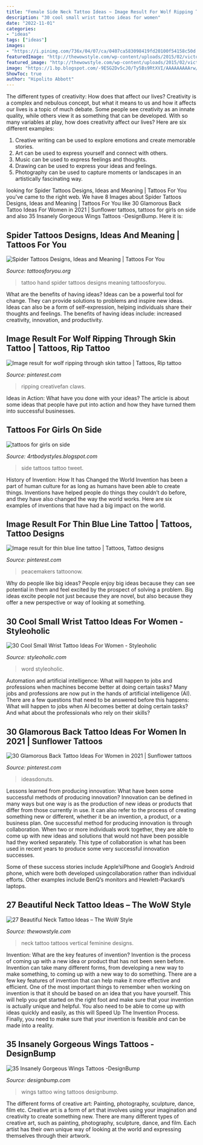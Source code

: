 ```yaml
---
title: "Female Side Neck Tattoo Ideas ~ Image Result For Wolf Ripping Through Skin Tattoo"
description: "30 cool small wrist tattoo ideas for women"
date: "2022-11-01"
categories:
- "ideas"
tags: ["ideas"]
images:
- "https://i.pinimg.com/736x/04/07/ca/0407ca583098419fd20100f54158c50d.jpg"
featuredImage: "http://thewowstyle.com/wp-content/uploads/2015/02/victoria-beckham-back-neck-tattoo.jpg"
featured_image: "http://thewowstyle.com/wp-content/uploads/2015/02/victoria-beckham-back-neck-tattoo.jpg"
image: "https://1.bp.blogspot.com/-9ESG2Dv5cJ0/Ty5Bs9RtXVI/AAAAAAAAArw/3nB1d21j1VI/s1600/Women-Side-Tattoo-Design-Fashion-2012.jpg"
ShowToc: true
author: "Hipolito Abbott"
---
```



The different types of creativity: How does that affect our lives?
Creativity is a complex and nebulous concept, but what it means to us and how it affects our lives is a topic of much debate. Some people see creativity as an innate quality, while others view it as something that can be developed. With so many variables at play, how does creativity affect our lives? Here are six different examples: 
1. Creative writing can be used to explore emotions and create memorable stories.
2. Art can be used to express yourself and connect with others.
3. Music can be used to express feelings and thoughts.
4. Drawing can be used to express your ideas and feelings.
5. Photography can be used to capture moments or landscapes in an artistically fascinating way. 

	

		
looking for Spider Tattoos Designs, Ideas and Meaning | Tattoos For You you've came to the right web. We have 8 Images about Spider Tattoos Designs, Ideas and Meaning | Tattoos For You like 30 Glamorous Back Tattoo Ideas For Women in 2021 | Sunflower tattoos, tattoos for girls on side and also 35 Insanely Gorgeous Wings Tattoos -DesignBump. Here it is:
		
    
## Spider Tattoos Designs, Ideas And Meaning | Tattoos For You

<img loading=lazy src="http://www.tattoosforyou.org/wp-content/uploads/2013/11/Spider-Tattoos.jpg" onerror="this.onerror=null;this.src='https://tse4.mm.bing.net/th?id=OIP.S_0fqUYBJ1YtVYlJtfNi_wHaJ4&amp;pid=15.1';" alt="Spider Tattoos Designs, Ideas and Meaning | Tattoos For You">

_Source: tattoosforyou.org_

>tattoo hand spider tattoos designs meaning tattoosforyou. 

	

What are the benefits of having ideas?
Ideas can be a powerful tool for change. They can provide solutions to problems and inspire new ideas. Ideas can also be a form of self-expression, helping individuals share their thoughts and feelings. The benefits of having ideas include: increased creativity, innovation, and productivity.

    
## Image Result For Wolf Ripping Through Skin Tattoo | Tattoos, Rip Tattoo

<img loading=lazy src="https://i.pinimg.com/736x/04/07/ca/0407ca583098419fd20100f54158c50d.jpg" onerror="this.onerror=null;this.src='https://tse2.mm.bing.net/th?id=OIP.gqgXCvkX7SwtJrcnF5dIxAHaJ3&amp;pid=15.1';" alt="Image result for wolf ripping through skin tattoo | Tattoos, Rip tattoo">

_Source: pinterest.com_

>ripping creativefan claws. 

	

Ideas in Action: What have you done with your ideas?
The article is about some ideas that people have put into action and how they have turned them into successful businesses.

    
## Tattoos For Girls On Side

<img loading=lazy src="https://1.bp.blogspot.com/-9ESG2Dv5cJ0/Ty5Bs9RtXVI/AAAAAAAAArw/3nB1d21j1VI/s1600/Women-Side-Tattoo-Design-Fashion-2012.jpg" onerror="this.onerror=null;this.src='https://tse1.mm.bing.net/th?id=OIP.EsCJDQKhi_t2grI-LpRocQHaJ4&amp;pid=15.1';" alt="tattoos for girls on side">

_Source: 4rtbodystyles.blogspot.com_

>side tattoos tattoo tweet. 

	

History of Invention: How It has Changed the World
Invention has been a part of human culture for as long as humans have been able to create things. Inventions have helped people do things they couldn’t do before, and they have also changed the way the world works. Here are six examples of inventions that have had a big impact on the world.

    
## Image Result For Thin Blue Line Tattoo | Tattoos, Tattoo Designs

<img loading=lazy src="https://i.pinimg.com/736x/09/3a/2c/093a2cec1ef8d11dcae357b80162bb75--thin-blue-lines-line-tattoos.jpg" onerror="this.onerror=null;this.src='https://tse1.mm.bing.net/th?id=OIP.jrkeX3BPtRKgDSKQ0NZdXQHaJ6&amp;pid=15.1';" alt="Image result for thin blue line tattoo | Tattoos, Tattoo designs">

_Source: pinterest.com_

>peacemakers tattoonow. 

	

Why do people like big ideas?
People enjoy big ideas because they can see potential in them and feel excited by the prospect of solving a problem. Big ideas excite people not just because they are novel, but also because they offer a new perspective or way of looking at something.

    
## 30 Cool Small Wrist Tattoo Ideas For Women - Styleoholic

<img loading=lazy src="https://i.styleoholic.com/2016/12/Black-word-tattoo.jpg" onerror="this.onerror=null;this.src='https://tse3.mm.bing.net/th?id=OIP.xLv3CMyA2ayr3qsMjkV-QwAAAA&amp;pid=15.1';" alt="30 Cool Small Wrist Tattoo Ideas For Women - Styleoholic">

_Source: styleoholic.com_

>word styleoholic. 

	

Automation and artificial intelligence: What will happen to jobs and professions when machines become better at doing certain tasks?
Many jobs and professions are now put in the hands of artificial intelligence (AI). There are a few questions that need to be answered before this happens: What will happen to jobs when AI becomes better at doing certain tasks? And what about the professionals who rely on their skills?

    
## 30 Glamorous Back Tattoo Ideas For Women In 2021 | Sunflower Tattoos

<img loading=lazy src="https://i.pinimg.com/736x/6b/04/ce/6b04ce0e996584d267f1287b74853d91.jpg" onerror="this.onerror=null;this.src='https://tse1.mm.bing.net/th?id=OIP.VeDWckkKPkqXL_vW8QzbiAHaLG&amp;pid=15.1';" alt="30 Glamorous Back Tattoo Ideas For Women in 2021 | Sunflower tattoos">

_Source: pinterest.com_

>ideasdonuts. 

	

Lessons learned from producing innovation: What have been some successful methods of producing innovation?
Innovation can be defined in many ways but one way is as the production of new ideas or products that differ from those currently in use. It can also refer to the process of creating something new or different, whether it be an invention, a product, or a business plan.
One successful method for producing innovation is through collaboration. When two or more individuals work together, they are able to come up with new ideas and solutions that would not have been possible had they worked separately. This type of collaboration is what has been used in recent years to produce some very successful innovation successes.

Some of these success stories include Apple’siPhone and Google’s Android phone, which were both developed usingcollaboration rather than individual efforts. Other examples include BenQ’s monitors and Hewlett-Packard’s laptops.

    
## 27 Beautiful Neck Tattoo Ideas – The WoW Style

<img loading=lazy src="http://thewowstyle.com/wp-content/uploads/2015/02/victoria-beckham-back-neck-tattoo.jpg" onerror="this.onerror=null;this.src='https://tse2.mm.bing.net/th?id=OIP.kczqRxtWb9TL0cHG0r2YlgHaID&amp;pid=15.1';" alt="27 Beautiful Neck Tattoo Ideas – The WoW Style">

_Source: thewowstyle.com_

>neck tattoo tattoos vertical feminine designs. 

	

Invention: What are the key features of invention?
Invention is the process of coming up with a new idea or product that has not been seen before. Invention can take many different forms, from developing a new way to make something, to coming up with a new way to do something. There are a few key features of invention that can help make it more effective and efficient. 
One of the most important things to remember when working on invention is that it should be based on an idea that you have yourself. This will help you get started on the right foot and make sure that your invention is actually unique and helpful. You also need to be able to come up with ideas quickly and easily, as this will Speed Up The Invention Process. Finally, you need to make sure that your invention is feasible and can be made into a reality.

    
## 35 Insanely Gorgeous Wings Tattoos -DesignBump

<img loading=lazy src="http://cdn.designbump.com/wp-content/uploads/2015/05/34-Wing-side-tattoo.jpg" onerror="this.onerror=null;this.src='https://tse3.mm.bing.net/th?id=OIP.oGGlt2bdfRcdcW1NphwlcgHaHa&amp;pid=15.1';" alt="35 Insanely Gorgeous Wings Tattoos -DesignBump">

_Source: designbump.com_

>wings tattoo wing tattoos designbump. 

	

The different forms of creative art: Painting, photography, sculpture, dance, film etc.
Creative art is a form of art that involves using your imagination and creativity to create something new. There are many different types of creative art, such as painting, photography, sculpture, dance, and film. Each artist has their own unique way of looking at the world and expressing themselves through their artwork.

